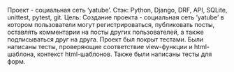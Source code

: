 Проект - социальная сеть ‘yatube’.
Стэк: Python, Django, DRF, API, SQLite, unittest, pytest, git.
Цель: Создание проекта - социальная сеть ‘yatube’ в котором пользователи могут регистрироваться, публиковать посты, оставлять комментарии на посты других пользователей, а также подписываться друг на друга. Проект был покрыт тестами. Были написаны тесты, проверяющие соответствие view-функции и html-шаблона, контекст html-шаблонов. Также были написаны тесты для форм.
